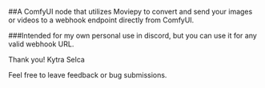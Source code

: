 ##A ComfyUI node that utilizes Moviepy to convert and send your images or videos to a webhook endpoint directly from ComfyUI. 

###Intended for my own personal use in discord, but you can use it for any valid webhook URL. 

Thank you!
Kytra Selca

Feel free to leave feedback or bug submissions.
